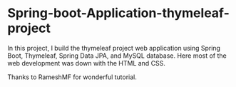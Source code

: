 # Spring-boot-Application-thymeleaf-project

In this project, I build the thymeleaf project web application using Spring Boot, Thymeleaf, Spring Data JPA, and MySQL database.
Here most of the web development was down with the HTML and CSS.

Thanks to RameshMF for wonderful tutorial.
